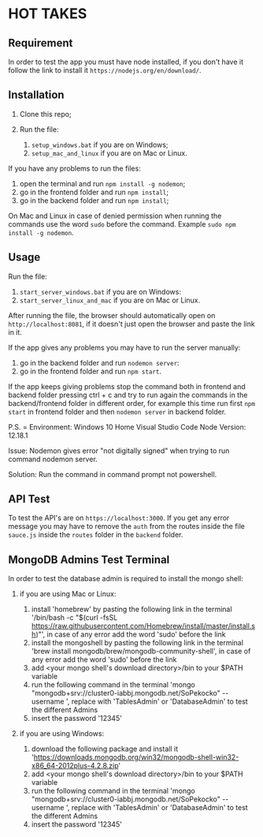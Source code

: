 # HOT TAKES #

## Requirement ##

In order to test the app you must have node installed, if you don't have it follow the link to install it `https://nodejs.org/en/download/`.

## Installation ##

1. Clone this repo; 

2. Run the file:
    1. `setup_windows.bat` if you are on Windows;
    2. `setup_mac_and_linux` if you are on Mac or Linux.


If you have any problems to run the files:
1. open the terminal and run `npm install -g nodemon`;
2. go in the frontend folder and run `npm install`;
3. go in the backend folder and run `npm install`;

On Mac and Linux in case of denied permission when running the commands use the word `sudo` before the command. Example `sudo npm install -g nodemon`.

## Usage ##

Run the file: 
1. `start_server_windows.bat` if you are on Windows:
2. `start_server_linux_and_mac` if you are on Mac or Linux.

After running the file, the browser should automatically open on `http://localhost:8081`, if it doesn't just open the browser and paste the link in it.

If the app gives any problems you may have to run the server manually:
1. go in the backend folder and run `nodemon server`:
2. go in the frontend folder and run `npm start`.

If the app keeps giving problems stop the command both in frontend and backend folder pressing ctrl + c and try to run again the commands in the backend/frontend folder in different order, for example this time run first `npm start` in frontend folder and then `nodemon server` in backend folder.

P.S. = 
Environment:
Windows 10 Home
Visual Studio Code
Node Version: 12.18.1

Issue: Nodemon gives error "not digitally signed" when trying to run command nodemon server.

Solution: Run the command in command prompt not powershell.

## API Test ##
To test the API's are on `https://localhost:3000`. If you get any error message you may have to remove the `auth` from the routes inside the file `sauce.js` inside the `routes` folder in the `backend` folder.

## MongoDB Admins Test Terminal ##

In order to test the database admin is required to install the mongo shell:

1. if you are using Mac or Linux:
    1. install 'homebrew' by pasting the following link in the terminal '/bin/bash -c "$(curl -fsSL https://raw.githubusercontent.com/Homebrew/install/master/install.sh)"', in case of any error add the word 'sudo' before the link
    2. install the mongoshell by pasting the following link in the terminal 'brew install mongodb/brew/mongodb-community-shell', in case of any error add the word 'sudo' before the link
    3. add <your mongo shell's download directory>/bin to your $PATH variable
    4. run the following command in the terminal 'mongo "mongodb+srv://cluster0-iabbj.mongodb.net/SoPekocko" --username <username>', replace <username> with 'TablesAdmin' or 'DatabaseAdmin' to test the different Admins
    5. insert the password '12345'

2. if you are using Windows:
    1. download the following package and install it 'https://downloads.mongodb.org/win32/mongodb-shell-win32-x86_64-2012plus-4.2.8.zip'
    2. add <your mongo shell's download directory>/bin to your $PATH variable
    3. run the following command in the terminal 'mongo "mongodb+srv://cluster0-iabbj.mongodb.net/SoPekocko" --username <username>', replace <username> with 'TablesAdmin' or 'DatabaseAdmin' to test the different Admins
    4. insert the password '12345'